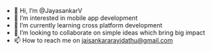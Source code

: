 - 👋 Hi, I’m @JayasankarV
- 👀 I’m interested in mobile app development
- 🌱 I’m currently learning cross platform development
- 💞️ I’m looking to collaborate on simple ideas which bring big impact
- 📫 How to reach me on jaisankararayidathu@gmail.com

<!---
JayasankarV/JayasankarV is a ✨ special ✨ repository because its `README.md` (this file) appears on your GitHub profile.
You can click the Preview link to take a look at your changes.
--->
